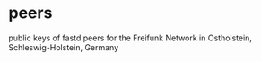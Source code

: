 peers
=====

public keys of fastd peers for the Freifunk Network in Ostholstein, Schleswig-Holstein, Germany
